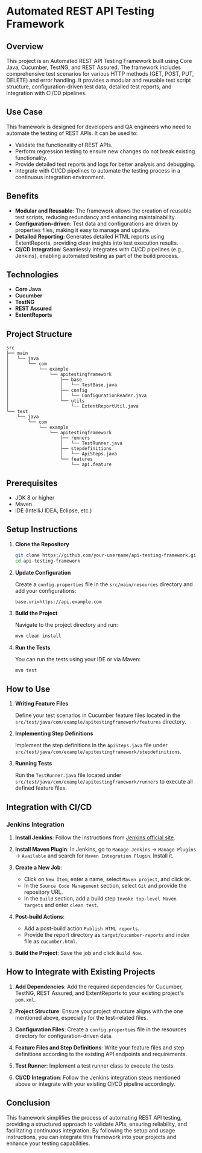 

# Automated REST API Testing Framework

## Overview

This project is an Automated REST API Testing Framework built using Core Java, Cucumber, TestNG, and REST Assured. The framework includes comprehensive test scenarios for various HTTP methods (GET, POST, PUT, DELETE) and error handling. It provides a modular and reusable test script structure, configuration-driven test data, detailed test reports, and integration with CI/CD pipelines.

## Use Case

This framework is designed for developers and QA engineers who need to automate the testing of REST APIs. It can be used to:

- Validate the functionality of REST APIs.
- Perform regression testing to ensure new changes do not break existing functionality.
- Provide detailed test reports and logs for better analysis and debugging.
- Integrate with CI/CD pipelines to automate the testing process in a continuous integration environment.

## Benefits

- **Modular and Reusable**: The framework allows the creation of reusable test scripts, reducing redundancy and enhancing maintainability.
- **Configuration-driven**: Test data and configurations are driven by properties files, making it easy to manage and update.
- **Detailed Reporting**: Generates detailed HTML reports using ExtentReports, providing clear insights into test execution results.
- **CI/CD Integration**: Seamlessly integrates with CI/CD pipelines (e.g., Jenkins), enabling automated testing as part of the build process.

## Technologies

- **Core Java**
- **Cucumber**
- **TestNG**
- **REST Assured**
- **ExtentReports**

## Project Structure

```
src
├── main
│   └── java
│       └── com
│           └── example
│               └── apitestingframework
│                   ├── base
│                   │   └── TestBase.java
│                   ├── config
│                   │   └── ConfigurationReader.java
│                   └── utils
│                       └── ExtentReportUtil.java
└── test
    └── java
        └── com
            └── example
                └── apitestingframework
                    ├── runners
                    │   └── TestRunner.java
                    ├── stepdefinitions
                    │   └── ApiSteps.java
                    └── features
                        └── api.feature
```

## Prerequisites

- JDK 8 or higher
- Maven
- IDE (IntelliJ IDEA, Eclipse, etc.)

## Setup Instructions

1. **Clone the Repository**

    ```bash
    git clone https://github.com/your-username/api-testing-framework.git
    cd api-testing-framework
    ```

2. **Update Configuration**

    Create a `config.properties` file in the `src/main/resources` directory and add your configurations:

    ```properties
    base.uri=https://api.example.com
    ```

3. **Build the Project**

    Navigate to the project directory and run:

    ```bash
    mvn clean install
    ```

4. **Run the Tests**

    You can run the tests using your IDE or via Maven:

    ```bash
    mvn test
    ```

## How to Use

1. **Writing Feature Files**

    Define your test scenarios in Cucumber feature files located in the `src/test/java/com/example/apitestingframework/features` directory. 

2. **Implementing Step Definitions**

    Implement the step definitions in the `ApiSteps.java` file under `src/test/java/com/example/apitestingframework/stepdefinitions`.

3. **Running Tests**

    Run the `TestRunner.java` file located under `src/test/java/com/example/apitestingframework/runners` to execute all defined feature files.

## Integration with CI/CD

### Jenkins Integration

1. **Install Jenkins**: Follow the instructions from [Jenkins official site](https://www.jenkins.io/download/).

2. **Install Maven Plugin**: In Jenkins, go to `Manage Jenkins` -> `Manage Plugins` -> `Available` and search for `Maven Integration Plugin`. Install it.

3. **Create a New Job**:
    - Click on `New Item`, enter a name, select `Maven project`, and click `OK`.
    - In the `Source Code Management` section, select `Git` and provide the repository URL.
    - In the `Build` section, add a build step `Invoke top-level Maven targets` and enter `clean test`.

4. **Post-build Actions**:
    - Add a post-build action `Publish HTML reports`.
    - Provide the report directory as `target/cucumber-reports` and index file as `cucumber.html`.

5. **Build the Project**: Save the job and click `Build Now`.

## How to Integrate with Existing Projects

1. **Add Dependencies**: Add the required dependencies for Cucumber, TestNG, REST Assured, and ExtentReports to your existing project's `pom.xml`.

2. **Project Structure**: Ensure your project structure aligns with the one mentioned above, especially for the test-related files.

3. **Configuration Files**: Create a `config.properties` file in the resources directory for configuration-driven data.

4. **Feature Files and Step Definitions**: Write your feature files and step definitions according to the existing API endpoints and requirements.

5. **Test Runner**: Implement a test runner class to execute the tests.

6. **CI/CD Integration**: Follow the Jenkins integration steps mentioned above or integrate with your existing CI/CD pipeline accordingly.

## Conclusion

This framework simplifies the process of automating REST API testing, providing a structured approach to validate APIs, ensuring reliability, and facilitating continuous integration. By following the setup and usage instructions, you can integrate this framework into your projects and enhance your testing capabilities.

